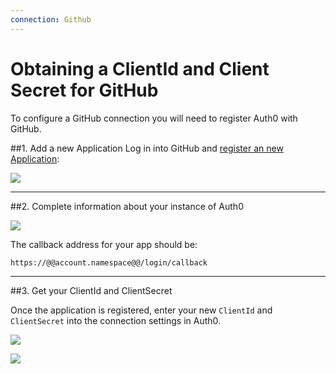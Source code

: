 ```yaml
---
connection: Github
---
```


# Obtaining a ClientId and Client Secret for GitHub

To configure a GitHub connection you will need to register Auth0 with GitHub.

##1. Add a new Application
Log in into GitHub and [register an new Application](https://github.com/settings/applications/new):

![](@@env.MEDIA_URL@@/articles/connections/social/github/github-addapp-1.png)

---

##2. Complete information about your instance of Auth0

![](@@env.MEDIA_URL@@/articles/connections/social/github/github-addapp-2.png)

The callback address for your app should be:

	https://@@account.namespace@@/login/callback

---

##3. Get your ClientId and ClientSecret

Once the application is registered, enter your new `ClientId` and `ClientSecret` into the connection settings in Auth0.

![](@@env.MEDIA_URL@@/articles/connections/social/github/github-addapp-3.png)

![](@@env.MEDIA_URL@@/articles/connections/social/github/github-addapp-4.png)
